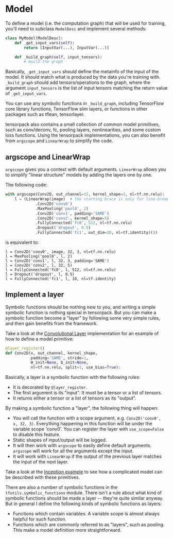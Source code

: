 
# Model

To define a model (i.e. the computation graph) that will be used for training,
you'll need to subclass `ModelDesc` and implement several methods:

```python
class MyModel(ModelDesc):
	def _get_input_vars(self):
		return [InputVar(...), InputVar(...)]

	def _build_graph(self, input_tensors):
		# build the graph
```

Basically, `_get_input_vars` should define the metainfo of the input
of the model. It should match what is produced by the data you're training with.
`_build_graph` should add tensors/operations to the graph, where
the argument `input_tensors` is the list of input tensors matching the return value of
`_get_input_vars`.

You can use any symbolic functions in `_build_graph`, including TensorFlow core library
functions, TensorFlow slim layers, or functions in other packages such as tflean, tensorlayer.

tensorpack also contains a small collection of common model primitives,
such as conv/deconv, fc, pooling layers, nonlinearities, and some custom loss functions.
Using the tensorpack implementations, you can also benefit from `argscope` and `LinearWrap` to
simplify the code.

## argscope and LinearWrap
`argscope` gives you a context with default arguments.
`LinearWrap` allows you to simplify "linear structure" models by
adding the layers one by one.

The following code:
```python
with argscope(Conv2D, out_channel=32, kernel_shape=3, nl=tf.nn.relu):
	l = (LinearWrap(image)  # the starting brace is only for line-breaking
			 .Conv2D('conv0')
			 .MaxPooling('pool0', 2)
			 .Conv2D('conv1', padding='SAME')
			 .Conv2D('conv2', kernel_shape=5)
			 .FullyConnected('fc0', 512, nl=tf.nn.relu)
			 .Dropout('dropout', 0.5)
			 .FullyConnected('fc1', out_dim=10, nl=tf.identity)())
```
is equivalent to:
```
l = Conv2D('conv0', image, 32, 3, nl=tf.nn.relu)
l = MaxPooling('pool0', l, 2)
l = Conv2D('conv1', l, 32, 3, padding='SAME')
l = Conv2D('conv2', l, 32, 5)
l = FullyConnected('fc0', l, 512, nl=tf.nn.relu)
l = Dropout('dropout', l, 0.5)
l = FullyConnected('fc1', l, 10, nl=tf.identity)
```

## Implement a layer

Symbolic functions should be nothing new to you, and writing a simple symbolic function is nothing special in tensorpack.
But you can make a symbolic function become a "layer" by following some very simple rules, and then gain benefits from the framework.

Take a look at the [Convolutional Layer](../tensorpack/models/conv2d.py#L14) implementation for an example of how to define a
model primitive:

```python
@layer_register()
def Conv2D(x, out_channel, kernel_shape,
           padding='SAME', stride=1,
           W_init=None, b_init=None,
           nl=tf.nn.relu, split=1, use_bias=True):
```

Basically, a layer is a symbolic function with the following rules:

+ It is decorated by `@layer_register`.
+ The first argument is its "input". It must be a tensor or a list of tensors.
+ It returns either a tensor or a list of tensors as its "output".


By making a symbolic function a "layer", the following thing will happen:
+ You will call the function with a scope argument, e.g. `Conv2D('conv0', x, 32, 3)`.
	Everything happening in this function will be under the variable scope 'conv0'. You can register
	the layer with `use_scope=False` to disable this feature.
+ Static shapes of input/output will be logged.
+ It will then work with `argscope` to easily define default arguments. `argscope` will work for all
	the arguments except the input.
+ It will work with `LinearWrap` if the output of the previous layer matches the input of the next layer.

Take a look at the [Inception example](../examples/Inception/inception-bn.py#L36) to see how a complicated model can be described with these primitives.

There are also a number of symbolic functions in the `tfutils.symbolic_functions` module.
There isn't a rule about what kind of symbolic functions should be made a layer -- they're quite
similar anyway. But in general I define the following kinds of symbolic functions as layers:
+ Functions which contain variables. A variable scope is almost always helpful for such function.
+ Functions which are commonly referred to as "layers", such as pooling. This make a model
	definition more straightforward.

